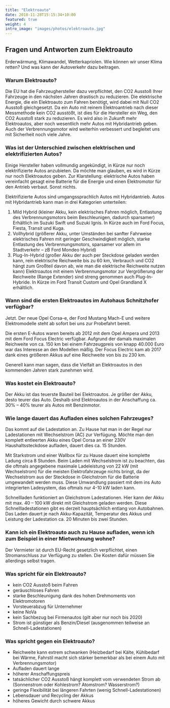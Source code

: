 ```yaml
---
title: "Elektroauto"
date: 2018-11-28T15:15:34+10:00
featured: true
weight: 4
intro_image: "images/photos/elektroauto.jpg"
---
```


## Fragen und Antworten zum Elektroauto

Erderwärmung, Klimawandel, Wetterkapriolen. Wie können wir unser Klima retten? Und was kann der Autoverkehr dazu beitragen.

### Warum Elektroauto?

Die EU hat die Fahrzeughersteller dazu verpflichtet, den CO2 Ausstoß Ihrer Fahrzeuge in den nächsten Jahren drastisch zu reduzieren. Die elektrische Energie, die ein Elektroauto zum Fahren benötigt, wird dabei mit Null CO2 Ausstoß gleichgesetzt. Da ein Auto mit reinem Elektroantrieb nach dieser Messmethode kein CO2 ausstößt, ist dies für die Hersteller ein Weg, den CO2 Ausstoß stark zu reduzieren. Es wird also in Zukunft mehr Elektroautos, aber noch wesentlich mehr Autos mit Hybridantrieb geben. Auch der Verbrennungsmotor wird weiterhin verbessert und begleitet uns mit Sicherheit noch viele Jahre.

### Was ist der Unterschied zwischen elektrischen und elektrifizierten Autos?

Einige Hersteller haben vollmundig angekündigt, in Kürze nur noch elektrifizierte Autos anzubieten. Da möchte man glauben, es wird in Kürze nur noch Elektroautos geben. Zur Klarstellung: elektrische Autos haben vereinfacht gesagt eine Batterie für die Energie und einen Elektromotor für den Antrieb verbaut. Sonst nichts.

Elektrifizierte Autos sind umgangssprachlich Autos mit Hybridantrieb. Autos mit Hybridantrieb kann man in drei Kategorien unterteilen:

1. Mild Hybrid (kleiner Akku, kein elektrisches Fahren möglich, Entlastung des Verbrennungsmotors beim Beschleunigen, dadurch sparsamer) Erhältlich im Suzuki Swift und Suzuki Ignis. In Kürze auch im Ford Focus, Fiesta, Transit und Kuga.
2. Vollhybrid (größerer Akku, unter Umständen bei sanfter Fahrweise elektrisches Fahren mit geringer Geschwindigkeit möglich, starke Entlastung des Verbrennungsmotors, sparsamer vor allem im Stadtverkehr – zB Ford Mondeo Hybrid)
3. Plug-In-Hybrid (großer Akku der auch per Steckdose geladen werden kann, rein elektrische Reichweite bis zu 60 km, Verbrauch und CO2 hängt zum Großteil davon ab, wie man die elektrische Reichweite nutzen kann) Elektroautos mit einem Verbrennungsmotor zur Vergrößerung der Reichweite (Range Extender) sind streng genommen auch Plug-In-Hybride. In Kürze im Ford Transit Custom und Opel Grandland X erhältlich.

### Wann sind die ersten Elektroautos im Autohaus Schnitzhofer verfügbar?

Jetzt. Der neue Opel Corsa-e, der Ford Mustang Mach-E und weitere Elektromodelle steht ab sofort bei uns zur Probefahrt bereit.

Die ersten E-Autos waren bereits ab 2012 mit dem Opel Ampera und 2013 mit dem Ford Focus Electric verfügbar. Aufgrund der damals maximalen Reichweite von ca. 150 km bei einem Fahrzeugpreis von knapp 40.000 Euro war das Interesse an den Modellen mäßig. Der Focus Electric kam ab 2017 dank eines größeren Akkus auf eine Reichweite von bis zu 230 km.

Generell kann man sagen, dass die Vielfalt an Elektroautos in den kommenden Jahren stark zunehmen wird.

### Was kostet ein Elektroauto?

Der Akku ist das teuerste Bauteil bei Elektroautos. Je größer der Akku, desto teurer das Auto. Deshalb sind Elektroautos in der Anschaffung ca. 30% – 40% teurer als Autos mit Benzinmotor.
### Wie lange dauert das Aufladen eines solchen Fahrzeuges?

Das kommt auf die Ladestation an. Zu Hause hat man in der Regel nur Ladestationen mit Wechselstrom (AC) zur Verfügung. Möchte man den komplett entleerten Akku eines Opel Corsa an einer 230V Haushaltssteckdose aufladen, dauert dies ca. 15 Stunden.

Mit Starkstrom und einer Wallbox für zu Hause dauert eine komplette Ladung circa 8 Stunden. Beim Laden mit Wechselstrom ist zu beachten, das die oftmals angegebene maximale Ladeleistung von 22 kW (mit Wechselstrom) für die meisten Elektrofahrzeuge nichts bringt, da der Wechselstrom aus der Steckdose in Gleichstrom für die Batterie umgewandelt werden muss. Diese Umwandlung passiert mit dem ins Auto integrierten Ladesystem, das oftmals nur 4-10 kW laden kann.

Schnellladen funktioniert an Gleichstrom Ladestationen. Hier kann der Akku mit max. 40 – 100 kW direkt mit Gleichstrom geladen werden. Diese Schnellladestationen gibt es derzeit hauptsächlich entlang von Autobahnen. Das Laden dauert je nach Akku-Kapazität, Temperatur des Akkus und Leistung der Ladestation ca. 20 Minuten bis zwei Stunden.
### Kann ich ein Elektroauto auch zu Hause aufladen, wenn ich zum Beispiel in einer Mietwohnung wohne?

Der Vermieter ist durch EU-Recht gesetzlich verpflichtet, einen Stromanschluss zur Verfügung zu stellen. Die Kosten dafür müssen Sie allerdings selbst tragen.

### Was spricht für ein Elektroauto?

* kein CO2 Ausstoß beim Fahren
* geräuschloses Fahren
* starke Beschleunigung dank des hohen Drehmoments von Elektromotoren
* Vorsteuerabzug für Unternehmer
* keine NoVa
* kein Sachbezug bei Firmenautos (gilt aber nur noch bis 2020)
* Strom ist günstiger als Benzin/Diesel (ausgenommen teilweise an Schnell-Ladestationen)

### Was spricht gegen ein Elektroauto?

* Reichweite kann extrem schwanken (Heizbedarf bei Kälte, Kühlbedarf bei Wärme, Fahrstil macht sich stärker bemerkbar als bei einem Auto mit Verbrennungsmotor)
* Aufladen dauert lange
* höherer Anschaffungspreis
* tatsächlicher CO2 Ausstoß hängt komplett vom verwendeten Strom ab (Sonnenstrom oder Kohlestrom? Atomstrom? Wasserstrom?)
* geringe Flexibilität bei längeren Fahrten (wenig Schnell-Ladestationen)
* Lebensdauer und Recycling der Akkus
* höheres Gewicht durch schwere Akkus